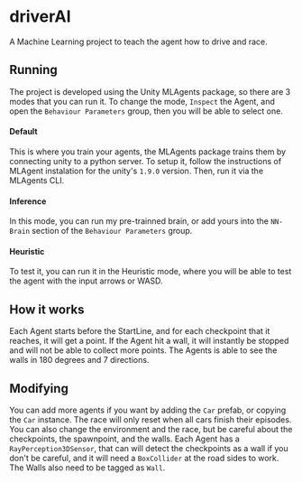 # driverAI
A Machine Learning project to teach the agent how to drive and race.

## Running

The project is developed using the Unity MLAgents package, so there are 3 modes that you can run it. To change the mode, `Inspect` the Agent, and open the `Behaviour Parameters` group, then you will be able to select one.

#### Default

This is where you train your agents, the MLAgents package trains them by connecting unity to a python server. 
To setup it, follow the instructions of MLAgent instalation for the unity's `1.9.0` version.
Then, run it via the MLAgents CLI.

#### Inference

In this mode, you can run my pre-trainned brain, or add yours into the `NN-Brain` section of the `Behaviour Parameters` group.

#### Heuristic

To test it, you can run it in the Heuristic mode, where you will be able to test the agent with the input arrows or WASD.

## How it works

Each Agent starts before the StartLine, and for each checkpoint that it reaches, it will get a point. 
If the Agent hit a wall, it will instantly be stopped and will not be able to collect more points.
The Agents is able to see the walls in 180 degrees and 7 directions.

## Modifying

You can add more agents if you want by adding the `Car` prefab, or copying the `Car` instance. The race will only reset when all cars finish their episodes.
You can also change the environment and the race, but be careful about the checkpoints, the spawnpoint, and the walls.
Each Agent has a `RayPerception3DSensor`, that can will detect the checkpoints as a wall if you don't be careful, and it will need a `BoxCollider` at the road sides to work.
The Walls also need to be tagged as `Wall`.
